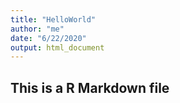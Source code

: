 ```yaml
---
title: "HelloWorld"
author: "me"
date: "6/22/2020"
output: html_document
---
```



## This is a R Markdown file

